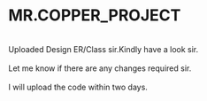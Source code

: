 # MR.COPPER_PROJECT
<br>Uploaded Design ER/Class sir.Kindly have a look sir.<br/>
<br>Let me know if there are any changes required sir.<br/>
<br>I will upload the code within two days.<br/>
